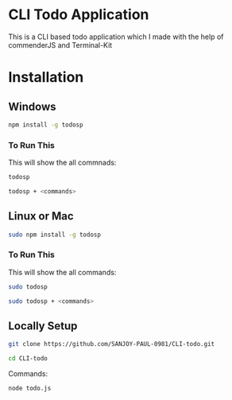 # CLI Todo Application
This is a CLI based todo application which I made with the help of commenderJS and Terminal-Kit

# Installation
## Windows
```bash
npm install -g todosp
```
### To Run This
This will show the all commnads: 
```bash
todosp
```
```bash
todosp + <commands>
```
## Linux or Mac
```bash
sudo npm install -g todosp
```
### To Run This
This will show the all commands: 
```bash
sudo todosp
```
```bash
sudo todosp + <commands>
```

## Locally Setup
```bash
git clone https://github.com/SANJOY-PAUL-0981/CLI-todo.git
```
```bash
cd CLI-todo
```
Commands:
```bash
node todo.js
```
